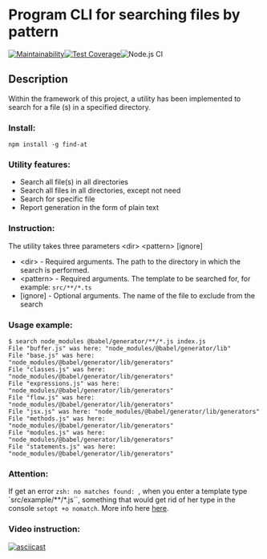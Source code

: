 # Program CLI for searching files by pattern

[![Maintainability](https://api.codeclimate.com/v1/badges/ff696f21ad18e717bad1/maintainability)](https://codeclimate.com/github/EvgeniyKoch/find-at/maintainability)[![Test Coverage](https://api.codeclimate.com/v1/badges/ff696f21ad18e717bad1/test_coverage)](https://codeclimate.com/github/EvgeniyKoch/find-at/test_coverage)![Node.js CI](https://github.com/EvgeniyKoch/find-at/workflows/Node.js%20CI/badge.svg)<img src="https://img.shields.io/github/languages/code-size/EvgeniyKoch/find-at?style=flat&logo=javascript" alt="" />

## Description
Within the framework of this project, a utility has been implemented to search for a file (s) in a specified directory.

### Install:
```npm install -g find-at```

### Utility features:

- Search all file(s) in all directories
- Search all files in all directories, except not need
- Search for specific file
- Report generation in the form of plain text

### Instruction:
The utility takes three parameters \<dir> \<pattern> [ignore]

- \<dir> - Required arguments. The path to the directory in which the search is performed.
- \<pattern> - Required arguments. The template to be searched for, for example: ```src/**/*.ts```
- \[ignore] - Optional arguments. The name of the file to exclude from the search

### Usage example:
```
$ search node_modules @babel/generator/**/*.js index.js
File "buffer.js" was here: "node_modules/@babel/generator/lib"
File "base.js" was here: "node_modules/@babel/generator/lib/generators"
File "classes.js" was here: "node_modules/@babel/generator/lib/generators"
File "expressions.js" was here: "node_modules/@babel/generator/lib/generators"
File "flow.js" was here: "node_modules/@babel/generator/lib/generators"
File "jsx.js" was here: "node_modules/@babel/generator/lib/generators"
File "methods.js" was here: "node_modules/@babel/generator/lib/generators"
File "modules.js" was here: "node_modules/@babel/generator/lib/generators"
File "statements.js" was here: "node_modules/@babel/generator/lib/generators"
```

### **Attention:**
If get an error ``zsh: no matches found: ``, when you enter a template type `src/example/\*\*/*.js``, something that would get rid of her type in the console ```setopt +o nomatch```. 
More info here [here](http://zsh.sourceforge.net/Doc/Release/Options.html#Expansion-and-Globbing).

### Video instruction: 

[![asciicast](https://asciinema.org/a/2mnDjGyYE87FkCucyXPSK54hq.svg)](https://asciinema.org/a/2mnDjGyYE87FkCucyXPSK54hq)
